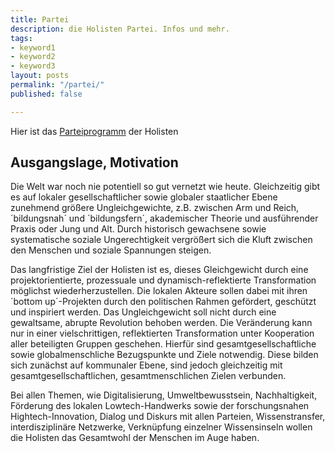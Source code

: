 ```yaml
---
title: Partei
description: die Holisten Partei. Infos und mehr.
tags:
- keyword1
- keyword2
- keyword3
layout: posts
permalink: "/partei/"
published: false

---
```

Hier ist das [Parteiprogramm](/partei/programm/) der Holisten
## Ausgangslage, Motivation

Die Welt war noch nie potentiell so gut vernetzt wie heute. Gleichzeitig gibt es
auf lokaler gesellschaftlicher sowie globaler staatlicher Ebene zunehmend
größere Ungleichgewichte, z.B. zwischen Arm und Reich, ´bildungsnah´ und
´bildungsfern´, akademischer Theorie und ausführender Praxis oder Jung und Alt.
Durch historisch gewachsene sowie systematische soziale Ungerechtigkeit
vergrößert sich die Kluft zwischen den Menschen und soziale Spannungen steigen.

Das langfristige Ziel der Holisten ist es, dieses Gleichgewicht durch eine
projektorientierte, prozessuale und dynamisch-reflektierte Transformation
möglichst wiederherzustellen. Die lokalen Akteure sollen dabei mit ihren ´bottom
up´-Projekten durch den politischen Rahmen gefördert, geschützt und inspiriert
werden. Das Ungleichgewicht soll nicht durch eine gewaltsame, abrupte Revolution
behoben werden. Die Veränderung kann nur in einer vielschrittigen, reflektierten
Transformation unter Kooperation aller beteiligten Gruppen geschehen. Hierfür
sind gesamtgesellschaftliche sowie globalmenschliche Bezugspunkte und Ziele
notwendig. Diese bilden sich zunächst auf kommunaler Ebene, sind jedoch
gleichzeitig mit gesamtgesellschaftlichen, gesamtmenschlichen Zielen verbunden.

Bei allen Themen, wie Digitalisierung, Umweltbewusstsein, Nachhaltigkeit,
Förderung des lokalen Lowtech-Handwerks sowie der forschungsnahen
Hightech-Innovation, Dialog und Diskurs mit allen Parteien, Wissenstransfer,
interdisziplinäre Netzwerke, Verknüpfung einzelner Wissensinseln wollen die
Holisten das Gesamtwohl der Menschen im Auge haben.